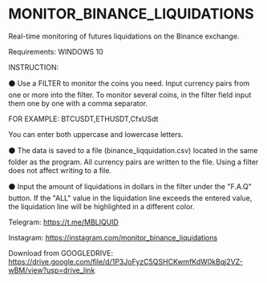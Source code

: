 # MONITOR_BINANCE_LIQUIDATIONS
Real-time monitoring of futures liquidations on the Binance exchange.

Requirements: WINDOWS 10

INSTRUCTION:

⚫ Use a FILTER to monitor the coins you need. Input currency pairs from one or more into the filter. To monitor several coins, in the filter field input them one by one with a comma separator.

FOR EXAMPLE: BTCUSDT,ETHUSDT,CfxUSdt

You can enter both uppercase and lowercase letters.

⚫ The data is saved to a file (binance_liqquidation.csv) located in the same folder as the program. All currency pairs are written to the file. Using a filter does not affect writing to a file.

⚫ Input the amount of liquidations in dollars in the filter under the "F.A.Q" button. If the "ALL" value in the liquidation line exceeds the entered value, the liquidation line will be highlighted in a different color.

Telegram: https://t.me/MBLIQUID

Instagram: https://instagram.com/monitor_binance_liquidations

Download from GOOGLEDRIVE:
https://drive.google.com/file/d/1P3JoFyzC5QSHCKwmfKdW0kBqj2VZ-wBM/view?usp=drive_link


